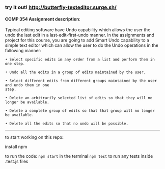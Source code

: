 ### try it out! http://butterfly-texteditor.surge.sh/


#### COMP 354 Assignment description:

Typical editing software have Undo capability which allows the user the undo the last edit
in a last-edit-first-undo manner. In the assignments and project for this course, you are going
to add Smart Undo capability to a simple text editor which can allow the user to
do the Undo operations in the following manner:
```
• Select specific edits in any order from a list and perform them in one step.

• Undo all the edits in a group of edits maintained by the user.

• Select different edits from different groups maintained by the user and undo them in one
step.

• Delete an arbitrarily selected list of edits so that they will no longer be available.

• Delete a complete group of edits so that that group will no longer be available.

• Delete all the edits so that no undo will be possible.
```

------------
to start working on this repo:

install npm

to run the code:
```npm start``` in the terminal
```npm test``` to run any tests inside .test.js files
